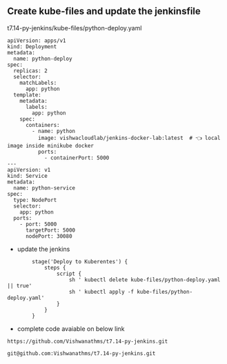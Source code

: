 ## Create kube-files and update the jenkinsfile

t7.14-py-jenkins/kube-files/python-deploy.yaml
```
apiVersion: apps/v1
kind: Deployment
metadata:
  name: python-deploy
spec:
  replicas: 2
  selector:
    matchLabels:
      app: python
  template:
    metadata:
      labels:
        app: python
    spec:
      containers:
        - name: python
          image: vishwacloudlab/jenkins-docker-lab:latest  # 👈 local image inside minikube docker
          ports:
            - containerPort: 5000
---
apiVersion: v1
kind: Service
metadata:
  name: python-service
spec:
  type: NodePort
  selector:
    app: python
  ports:
    - port: 5000
      targetPort: 5000
      nodePort: 30080
```
* update the jenkins 
```
        stage('Deploy to Kuberentes') {
            steps {
                script {
                    sh ' kubectl delete kube-files/python-deploy.yaml || true'
                    sh ' kubectl apply -f kube-files/python-deploy.yaml'
                }
            }
        }
```

* complete code avaiable on below link
```
https://github.com/Vishwanathms/t7.14-py-jenkins.git

git@github.com:Vishwanathms/t7.14-py-jenkins.git
```

